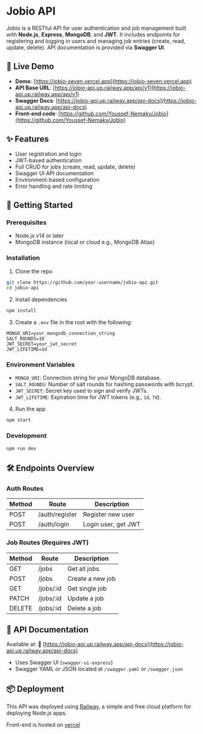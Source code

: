 # Jobio API

Jobio is a RESTful API for user authentication and job management built with **Node.js**, **Express**, **MongoDB**, and **JWT**. It includes endpoints for registering and logging in users and managing job entries (create, read, update, delete). API documentation is provided via **Swagger UI**.

## 🔗 Live Demo

- **Demo**: [https://jobio-seven.vercel.app](https://jobio-seven.vercel.app)
- **API Base URL**: [https://jobio-api.up.railway.app/api/v1](https://jobio-api.up.railway.app/api/v1)
- **Swagger Docs**: [https://jobio-api.up.railway.app/api-docs](https://jobio-api.up.railway.app/api-docs)
- **Front-end code**: [https://github.com/Youssef-Nemaky/Jobio](https://github.com/Youssef-Nemaky/Jobio)


## ✨ Features

* User registration and login
* JWT-based authentication
* Full CRUD for jobs (create, read, update, delete)
* Swagger UI API documentation
* Environment-based configuration
* Error handling and rate limiting

## 🚀 Getting Started

### Prerequisites

* Node.js v14 or later
* MongoDB instance (local or cloud e.g., MongoDB Atlas)

### Installation

1. Clone the repo

```bash
git clone https://github.com/your-username/jobio-api.git
cd jobio-api
```

2. Install dependencies

```bash
npm install
```

3. Create a `.env` file in the root with the following:

```env
MONGO_URI=your_mongodb_connection_string
SALT_ROUNDS=10
JWT_SECRET=your_jwt_secret
JWT_LIFETIME=1d
```

### Environment Variables

* `MONGO_URI`: Connection string for your MongoDB database.
* `SALT_ROUNDS`: Number of salt rounds for hashing passwords with bcrypt.
* `JWT_SECRET`: Secret key used to sign and verify JWTs.
* `JWT_LIFETIME`: Expiration time for JWT tokens (e.g., `1d`, `7d`).

4. Run the app

```bash
npm start
```

### Development

```bash
npm run dev
```

## 🛠️ Endpoints Overview

### Auth Routes

| Method | Route          | Description         |
| ------ | -------------- | ------------------- |
| POST   | /auth/register | Register new user   |
| POST   | /auth/login    | Login user, get JWT |

### Job Routes (Requires JWT)

| Method | Route      | Description      |
| ------ | ---------- | ---------------- |
| GET    | /jobs      | Get all jobs     |
| POST   | /jobs      | Create a new job |
| GET    | /jobs/\:id | Get single job   |
| PATCH  | /jobs/\:id | Update a job     |
| DELETE | /jobs/\:id | Delete a job     |

## 🥪 API Documentation

Available at:
📄 [https://jobio-api.up.railway.app/api-docs](https://jobio-api.up.railway.app/api-docs)

* Uses Swagger UI (`swagger-ui-express`)
* Swagger YAML or JSON located at `/swagger.yaml` or `/swagger.json`

## 📦 Deployment

This API was deployed using [Railway](https://railway.app), a simple and free cloud platform for deploying Node.js apps.

Front-end is hosted on [vercel](https://jobio-seven.vercel.app/)